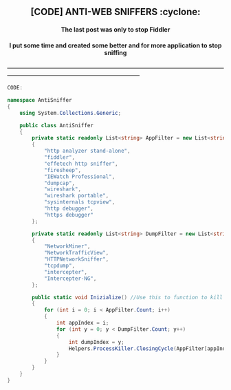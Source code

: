 <h2 align="center">[CODE] ANTI-WEB SNIFFERS :cyclone:</h2>

<h4 align="center">The last post was only to stop Fiddler</h4>
<h4 align="center">I put some time and created some better and for more application to stop sniffing</h4>

——————————————————————————————————————————————————————————

```csharp
CODE:

namespace AntiSniffer
{
    using System.Collections.Generic;

    public class AntiSniffer
    {
        private static readonly List<string> AppFilter = new List<string>() //you can add more to this list
        {
            "http analyzer stand-alone",
            "fiddler",
            "effetech http sniffer",
            "firesheep",
            "IEWatch Professional",
            "dumpcap",
            "wireshark",
            "wireshark portable",
            "sysinternals tcpview",
			"http debugger",
			"https debugger"
        };

        private static readonly List<string> DumpFilter = new List<string>()  //you can add more to this list
        {
            "NetworkMiner",
            "NetworkTrafficView",
            "HTTPNetworkSniffer",
            "tcpdump",
            "intercepter",
            "Intercepter-NG",
        };

        public static void Inizialize() //Use this to function to kill all open sniffers
        {
            for (int i = 0; i < AppFilter.Count; i++)
            {
                int appIndex = i;
                for (int y = 0; y < DumpFilter.Count; y++)
                {
                    int dumpIndex = y;
                    Helpers.ProcessKiller.ClosingCycle(AppFilter[appIndex], DumpFilter[dumpIndex]);
                }
            }
        }
    }
}
